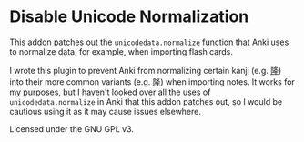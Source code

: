 # Disable Unicode Normalization

This addon patches out the `unicodedata.normalize` function that Anki uses to
normalize data, for example, when importing flash cards.

I wrote this plugin to prevent Anki from normalizing certain kanji (e.g.
[隆](https://www.unicode.org/cgi-bin/GetUnihanData.pl?codepoint=F9DC)) into
their more common variants (e.g.
[隆](https://www.unicode.org/cgi-bin/GetUnihanData.pl?codepoint=9686)) when importing
notes. It works for my purposes, but I haven't looked over all the uses of
`unicodedata.normalize` in Anki that this addon patches out, so I would be
cautious using it as it may cause issues elsewhere.

Licensed under the GNU GPL v3.
